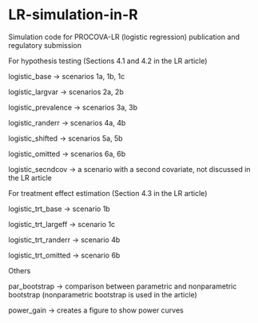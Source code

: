# LR-simulation-in-R
Simulation code for PROCOVA-LR (logistic regression) publication and regulatory submission


For hypothesis testing (Sections 4.1 and 4.2 in the LR article)

logistic_base -> scenarios 1a, 1b, 1c

logistic_largvar -> scenarios 2a, 2b

logistic_prevalence -> scenarios 3a, 3b

logistic_randerr -> scenarios 4a, 4b

logistic_shifted -> scenarios 5a, 5b

logistic_omitted -> scenarios 6a, 6b

logistic_secndcov -> a scenario with a second covariate, not discussed in the LR article

For treatment effect estimation (Section 4.3 in the LR article)

logistic_trt_base -> scenario 1b

logistic_trt_largeff -> scenario 1c

logistic_trt_randerr -> scenario 4b

logistic_trt_omitted -> scenario 6b


Others

par_bootstrap -> comparison between parametric and nonparametric bootstrap (nonparametric bootstrap is used in the article)

power_gain -> creates a figure to show power curves
